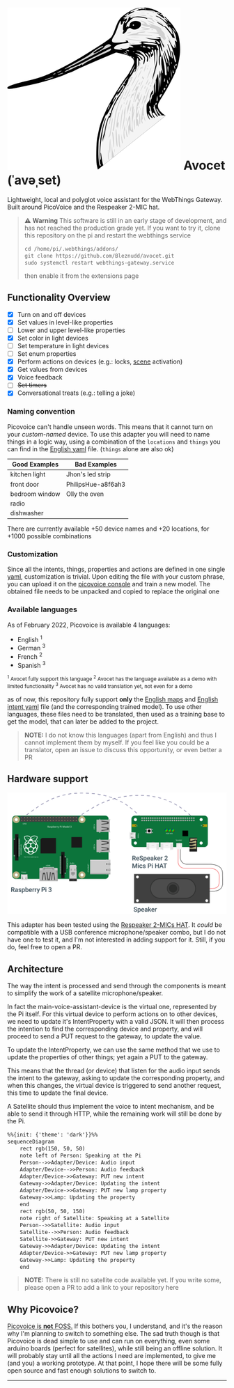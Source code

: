 # ![avocet-logo](./resources/images/avocet.svg) Avocet (ˈavəˌset)

Lightweight, local and polyglot voice assistant for the WebThings Gateway.
Built around PicoVoice and the Respeaker 2-MIC hat.

> :warning: **Warning**
> This software is still in an early stage of development, and has not reached the production grade yet.
> If you want to try it, clone this repository on the pi and restart the webthings service
> ```
> cd /home/pi/.webthings/addons/
> git clone https://github.com/Bleznudd/avocet.git
> sudo systemctl restart webthings-gateway.service
> ```
> then enable it from the extensions page

## Functionality Overview

- [x] Turn on and off devices
- [x] Set values in level-like properties
- [ ] Lower and upper level-like properties
- [x] Set color in light devices
- [ ] Set temperature in light devices
- [ ] Set enum properties
- [x] Perform actions on devices (e.g.: locks, [scene](https://github.com/WebThingsIO/scene-control-adapter) activation)
- [x] Get values from devices
- [x] Voice feedback
- [ ] ~~Set timers~~
- [x] Conversational treats (e.g.: telling a joke)

### Naming convention

Picovoice can't handle unseen words. This means that it cannot turn on your _custom-named_ device.
To use this adapter you will need to name things in a logic way, using a combination of the `locations` and `things` you can find in the [English yaml](./resources/languages/en/english.yml) file. (`things` alone are also ok)

| Good Examples           | Bad Examples           |
|-------------------------|------------------------|
| kitchen light           | Jhon's led strip       |
| front door              | PhilipsHue-a8f6ah3     |
| bedroom window          | Olly the oven          |
| radio                   |                        |
| dishwasher              |                        |

There are currently available +50 device names and +20 locations, for +1000 possible combinations

### Customization

Since all the intents, things, properties and actions are defined in one single [yaml](./resources/languages/en/english.yml), customization is trivial.
Upon editing the file with your custom phrase, you can upload it on the [picovoice console](https://console.picovoice.ai/) and train a new model. The obtained file needs to be unpacked and copied to replace the original one

### Available languages

As of February 2022, Picovoice is available 4 languages:

- English <sup>1</sup>
- German <sup>3</sup>
- French <sup>2</sup>
- Spanish <sup>3</sup>

<small>

<sup>1</sup> Avocet fully support this language
<sup>2</sup> Avocet has the language available as a demo with limited functionality
<sup>3</sup> Avocet has no valid translation yet, not even for a demo

</small>

as of now, this repository fully support **only** the [English maps](./resources/languages/en/maps) and [English intent yaml](./resources/languages/en/english.yml) file (and the corresponding trained model). To use other languages, these files need to be translated, then used as a training base to get the model, that can later be added to the project.


> **NOTE:**
> I do not know this languages (apart from English) and thus I cannot implement them by myself. If you feel like you could be a translator, open an issue to discuss this opportunity, or even better a PR

## Hardware support

![hardware_scheme](./resources/images/raspberry-schema.svg)


This adapter has been tested using the [Respeaker 2-MICs HAT](https://wiki.seeedstudio.com/ReSpeaker_2_Mics_Pi_HAT/). It _could_ be compatible with a USB conference microphone/speaker combo, but I do not have one to test it, and I'm not interested in adding support for it. Still, if you do, feel free to open a PR.

## Architecture

The way the intent is processed and send through the components is meant to simplify the work of a satellite microphone/speaker.

In fact the main-voice-assistant-device is the virtual one, represented by the Pi itself. For this virtual device to perform actions on to other devices, we need to update it's IntentProperty with a valid JSON. It will then process the intention to find the corresponding device and property, and will proceed to send a PUT request to the gateway, to update the value.

To update the IntentProperty, we can use the same method that we use to update the properties of other things; yet again a PUT to the gateway.

This means that the thread (or device) that listen for the audio input sends the intent to the gateway, asking to update the corresponding property, and when this changes, the virtual device is triggered to send another request, this time to update the final device.

A Satellite should thus implement the voice to intent mechanism, and be able to send it through HTTP, while the remaining work will still be done by the Pi.

```mermaid
%%{init: {'theme': 'dark'}}%%
sequenceDiagram
    rect rgb(150, 50, 50)
    note left of Person: Speaking at the Pi
    Person-->>Adapter/Device: Audio input
    Adapter/Device-->>Person: Audio feedback
    Adapter/Device->>Gateway: PUT new intent
    Gateway->>Adapter/Device: Updating the intent
    Adapter/Device->>Gateway: PUT new lamp property
    Gateway->>Lamp: Updating the property
    end
    rect rgb(50, 50, 150)
    note right of Satellite: Speaking at a Satellite
    Person-->>Satellite: Audio input
    Satellite-->>Person: Audio feedback
    Satellite->>Gateway: PUT new intent
    Gateway->>Adapter/Device: Updating the intent
    Adapter/Device->>Gateway: PUT new lamp property
    Gateway->>Lamp: Updating the property
    end
```

> **NOTE:**
> There is still no satellite code available yet. If you write some, please open a PR to add a link to your repository here

## Why Picovoice?

<u>Picovoice is **not** FOSS.</u> If this bothers you, I understand, and it's the reason why I'm planning to switch to something else. The sad truth though is that Picovoice is dead simple to use and can run on everything, even some arduino boards (perfect for satellites), while still being an offline solution.
It will probably stay until all the actions I need are implemented, to give me (and you) a working prototype. At that point, I hope there will be some fully open source and fast enough solutions to switch to.

---

<!-- **Special thanks** to [@mrstegeman](https://github.com/WebThingsIO/eufy-adapter/commits?author=mrstegeman) for it's work on the [simpliest python adapter I could find](https://github.com/WebThingsIO/eufy-adapter) and to [@createcandle](https://github.com/createcandle/voco/commits?author=createcandle) for the inspirational [voice assistant](https://github.com/createcandle/voco) -->

